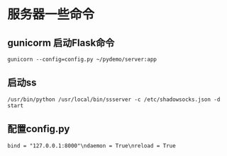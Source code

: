 # 服务器一些命令

## gunicorm 启动Flask命令

```shell
gunicorn --config=config.py ~/pydemo/server:app
```

## 启动ss

```shell
/usr/bin/python /usr/local/bin/ssserver -c /etc/shadowsocks.json -d start
```

## 配置config.py

```shell
bind = "127.0.0.1:8000"\ndaemon = True\nreload = True
```
